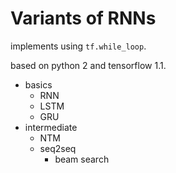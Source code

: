 # Variants of RNNs

implements using `tf.while_loop`.

based on python 2 and tensorflow 1.1.

* basics
    * RNN
    * LSTM
    * GRU
* intermediate
    * NTM
    * seq2seq
        * beam search



